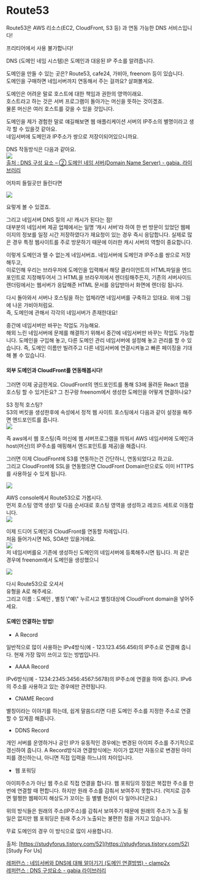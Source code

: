 # Route53

Route53은 AWS 리소스(EC2, CloudFront, S3 등) 과 연동 가능한 DNS 서비스입니다!

프리티어에서 사용 불가합니다!

DNS (도메인 네임 시스템)은 도메인과 대응된 IP 주소를 알려줍니다.

도메인을 만들 수 있는 곳은? Route53, cafe24, 가비아, freenom 등이 있습니다.\
도메인을 구매하면 네임서버까지 연동해서 주는 걸까요? 살펴볼게요.

도메인은 어려운 말로 호스트에 대한 책임과 권한의 영역이래요.\
호스트라고 하는 것은 서버 프로그램이 돌아가는 머신을 뜻하는 것이겠죠.\
물론 머신은 여러 호스트를 갖을 수 있을 것입니다.

도메인을 제가 경험한 말로 얘길해보면 웹 애플리케이션 서버의 IP주소의 별명이라고 생각 할 수 있을것 같아요.\
네임서버에 도메인과 IP주소가 쌍으로 저장이되어있으니까요.

DNS 작동방식은 다음과 같아요.\
![](https://media.vlpt.us/post-images/noyo0123/d4d06980-f49a-11e9-bdf9-cbc75734db80/image.png)\
[출처 : DNS 구성 요소 – ② 도메인 네임 서버(Domain Name Server) - gabia. 라이브러리](https://library.gabia.com/contents/domain/4146)

어차피 들릴곳만 들린다면

![](https://media.vlpt.us/post-images/noyo0123/d1513ec0-f4a3-11e9-9285-0b604d16cf1f/image.png)

요렇게 볼 수 있겠죠.

그리고 네임서버 DNS 질의 시! 캐시가 된다는 점!\
대부분의 네임서버 제공 업체에서는 일명 ‘캐시 서버’라 하여 한 번 방문이 있었던 웹페이지의 정보를 일정 시간 저장하였다가 재요청이 있는 경우 즉시 응답합니다. 실제로 많은 경우 특정 웹사이트를 주로 방문하기 때문에 이러한 캐시 서버의 역할이 중요합니다.

이렇게 도메인과 뗄 수 없는게 네임서버죠. 네임서버에 도메인과 IP주소를 쌍으로 저장해두고,\
이로인해 우리는 브라우저에 도메인을 입력해서 해당 클라이언트의 HTML파일을 엔드포인트로 지정해두어서 그 HTML을 브라우저에서 렌더링해주든지, 기존의 서버사이드 렌더링에서는 웹서버가 응답해준 HTML 문서를 응답받아서 화면에 렌더링 됩니다.

다시 돌아와서 서버나 호스팅을 하는 업체라면 네임서버를 구축하고 있대요. 위에 그림에 나온 가비아처럼요.\
즉, 도메인에 관해서 각각의 네임서버가 존재한대요!

중간에 네임서버만 바꾸는 작업도 가능해요.\
해외 느린 네임서버에 문제를 해결하기 위해서 중간에 네임서버만 바꾸는 작업도 가능합니다. 도메인을 구입해 놓고, 다른 도메인 관리 네임서버에 설정해 놓고 관리를 할 수 있습니다. 즉, 도메인 이름만 빌려주고 다른 네임서버에 연결시켜놓고 빠른 페이징을 기대해 볼 수 있습니다.

#### 외부 도메인과 CloudFront를 연동해봅시다! <a href="#cloudfront" id="cloudfront"></a>

그러면 이제 궁금한게요. CloudFront의 엔드포인트를 통해 S3에 올려둔 React 앱을 호스팅 할 수 있거든요? 그 친구랑 freenom에서 생성한 도메인을 어떻게 연결하나요?

S3 정적 호스팅?\
S3의 버킷을 생성한후에 속성에서 정적 웹 사이트 호스팅에서 다음과 같이 설정을 해주면 엔드포인트를 줍니다.\
![](https://media.vlpt.us/post-images/noyo0123/08d83160-f4a8-11e9-806f-87fd55c40d9b/image.png)

즉 aws에서 웹 호스팅(즉 머신에 웹 서버프로그램을 띄워서 AWS 네임서버에 도메인과 host(머신)의 IP주소를 매핑해서 엔드포인트를 제공)을 해줍니다.

그러면 이제 CloudFront에 S3를 연동하는건 간단하니, 연동되었다고 하고요.\
그리고 CloudFront에 SSL을 연동했으면 CloudFront Domain만으로도 이미 HTTPS를 사용하실 수 있게 됩니다.

![](https://media.vlpt.us/post-images/noyo0123/ade64660-f4ad-11e9-806f-87fd55c40d9b/-2019-10-22-6.21.331.png)

AWS console에서 Route53으로 가봅시다.\
먼저 호스팅 영역 생성! 및 다음 순서대로 호스팅 영역을 생성하고 레코드 세트로 이동합니다.\
![](https://media.vlpt.us/post-images/noyo0123/643ffff0-f4b3-11e9-b011-77ef4bdf5349/-2019-10-22-6.47.363.png)

이제 드디어 도메인과 CloudFront를 연동할 차례입니다.\
처음 들어가시면 NS, SOA만 있을거에요.\
![](https://media.vlpt.us/post-images/noyo0123/e18a1d50-f4af-11e9-806f-87fd55c40d9b/-2019-10-22-6.27.441.png)\
저 네임서버를요 기존에 생성하신 도메인의 네임서버에 등록해주시면 됩니다. 저 같은 경우에 freenom에서 도메인을 생성했으니

![](https://media.vlpt.us/post-images/noyo0123/2fe45870-f4b6-11e9-a188-415dcec061e0/-2019-10-22-7.23.523.png)

다시 Route53으로 오셔서\
유형을 A로 해주세요.\
그리고 이름 : 도메인 , 별칭 \\"예\\" 누르시고 별칭대상에 CloudFront domain을 넣어주세요.

#### 도메인 연결하는 방법! <a href="#undefined" id="undefined"></a>

* A Record

일반적으로 많이 사용하는 IPv4방식(예 - 123.123.456.456)의 IP주소로 연결해 줍니다. 현재 가장 많이 쓰이고 있는 방법입니다.

* AAAA Record

IPv6방식(예 - 1234:2345:3456:4567:5678)의 IP주소에 연결을 하여 줍니다. IPv6의 주소를 사용하고 있는 경우에만 관련됩니다.

* CNAME Record

별칭이라는 이야기를 하는데, 쉽게 말씀드리면 다른 도메인 주소를 지정한 주소로 연결할 수 있게끔 해줍니다.



* DDNS Record

개인 서버를 운영하거나 공인 IP가 유동적인 경우에는 변경된 아이피 주소를 주기적으로 갱신하여 줍니다. A Record방식과 연결방식에는 차이가 없지만 자동으로 변경된 아이피를 갱신하는냐, 아니면 직접 입력을 하느냐의 차이입니다.

* 웹 포워딩

아이피주소가 아닌 웹 주소로 직접 연결을 합니다. 웹 포워딩의 장점은 복잡한 주소를 한번에 연결할 때 편합니다. 하지만 원래 주소를 감춰서 보여주지 못합니다. (억지로 감추면 멀쩡한 웹페이지 해상도가 꼬이는 등 별별 현상이 다 일어나더군요.)

위의 방식들은 원래의 주소(IP주소)를 감춰서 보여주기 때문에 원래의 주소가 노출 될 일은 없지만 웹 포워딩은 원래 주소가 노출되는 불편한 점을 가지고 있습니다.

무료 도메인의 경우 이 방식으로 많이 사용합니다.

출처: [https://studyforus.tistory.com/52](https://studyforus.tistory.com/52) \[Study For Us]

[레퍼런스 : 네임서버와 DNS에 대해 알아기기 (도메인 연결방법) - clamp2x](https://studyforus.tistory.com/52)\
[레퍼런스 : DNS 구성요소 - gabia 라이브러리](https://library.gabia.com/contents/domain/4137)
